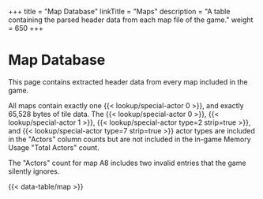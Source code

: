 +++
title = "Map Database"
linkTitle = "Maps"
description = "A table containing the parsed header data from each map file of the game."
weight = 650
+++

# Map Database

This page contains extracted header data from every map included in the game.

All maps contain exactly one {{< lookup/special-actor 0 >}}, and exactly 65,528 bytes of tile data. The {{< lookup/special-actor 0 >}}, {{< lookup/special-actor 1 >}}, {{< lookup/special-actor type=2 strip=true >}}, and {{< lookup/special-actor type=7 strip=true >}} actor types are included in the "Actors" column counts but are not included in the in-game Memory Usage "Total Actors" count.

The "Actors" count for map A8 includes two invalid entries that the game silently ignores.

{{< data-table/map >}}
